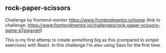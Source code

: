 ## rock-paper-scissors

Challenge by frontend-mentor https://www.frontendmentor.io/home
(link to challenge: https://www.frontendmentor.io/challenges/rock-paper-scissors-game-pTgwgvgH)

This is my first attemp to create something big as this (compared to simple exercises) with React.
In this challenge I'm also using Sass for the first time.
